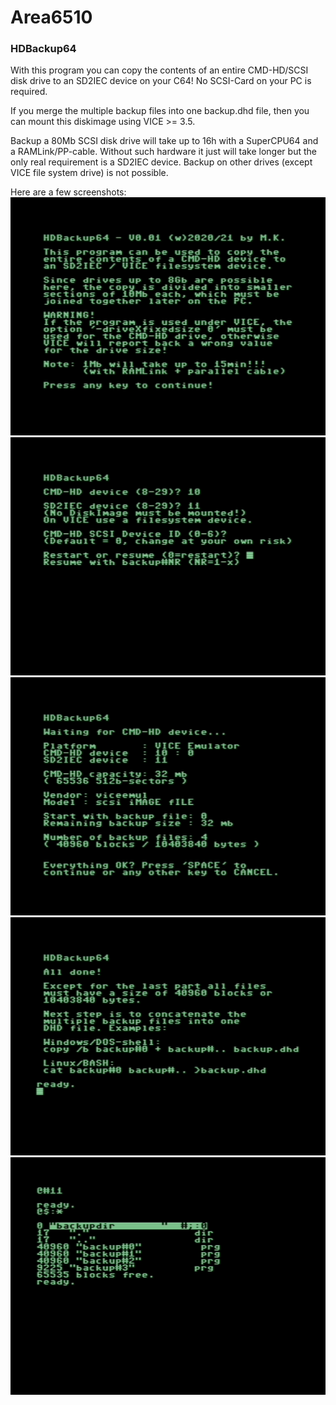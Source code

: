 # Area6510

### HDBackup64
With this program you can copy the contents of an entire CMD-HD/SCSI disk drive to an SD2IEC device on your C64! No SCSI-Card on your PC is required.

If you merge the multiple backup files into one backup.dhd file, then you can mount this diskimage using VICE >= 3.5.

Backup a 80Mb SCSI disk drive will take up to 16h with a SuperCPU64 and a RAMLink/PP-cable. Without such hardware it just will take longer but the only real requirement is a SD2IEC device. Backup on other drives (except VICE file system drive) is not possible.

Here are a few screenshots:
![screenshot#1](hdbackup64s01.png "HDBackup64 Screenshot #1")
![screenshot#2](hdbackup64s02.png "HDBackup64 Screenshot #2")
![screenshot#3](hdbackup64s03.png "HDBackup64 Screenshot #3")
![screenshot#4](hdbackup64s04.png "HDBackup64 Screenshot #4")
![screenshot#5](hdbackup64s05.png "HDBackup64 Screenshot #5")
